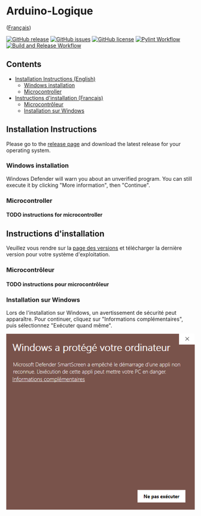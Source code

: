 # Arduino-Logique

([Français](#instructions-dinstallation))

[![GitHub release](https://img.shields.io/github/v/release/Team-Arduino-Logique/Arduino-Logique?sort=semver)](https://github.com/Team-Arduino-Logique/Arduino-Logique/releases/latest)
[![GitHub issues](https://img.shields.io/github/issues/Team-Arduino-Logique/Arduino-Logique.svg)](https://github.com/Team-Arduino-Logique/Arduino-Logique/issues)
[![GitHub license](https://img.shields.io/github/license/Team-Arduino-Logique/Arduino-Logique.svg)](https://github.com/Team-Arduino-Logique/Arduino-Logique/blob/master/LICENSE)
[![Pylint Workflow](https://github.com/Team-Arduino-Logique/Arduino-Logique/actions/workflows/pylint.yml/badge.svg)](https://github.com/Team-Arduino-Logique/Arduino-Logique/actions/workflows/pylint.yml)
[![Build and Release Workflow](https://github.com/Team-Arduino-Logique/Arduino-Logique/actions/workflows/release_pipeline.yml/badge.svg)](https://github.com/Team-Arduino-Logique/Arduino-Logique/actions/workflows/release_pipeline.yml)

## Contents

- [Installation Instructions (English)](#installation-instructions)
  - [Windows installation](#windows-installation)
  - [Microcontroller](#microcontroller)
- [Instructions d'installation (Français)](#instructions-dinstallation)
  - [Microcontrôleur](#microcontrôleur)
  - [Installation sur Windows](#installation-sur-windows)

## Installation Instructions

Please go to the [release page](https://github.com/Team-Arduino-Logique/Arduino-Logique/releases) and download the latest release for your operating system.

### Windows installation

Windows Defender will warn you about an unverified program. You can still execute it by clicking "More information", then "Continue".

### Microcontroller

#### TODO instructions for microcontroller

## Instructions d'installation

Veuillez vous rendre sur la [page des versions](https://github.com/Team-Arduino-Logique/Arduino-Logique/releases) et télécharger la dernière version pour votre système d'exploitation.

### Microcontrôleur

#### TODO instructions pour microcontrôleur

### Installation sur Windows

Lors de l'installation sur Windows, un avertissement de sécurité peut apparaître. Pour continuer, cliquez sur "Informations complémentaires", puis sélectionnez "Exécuter quand même".

![Avertissement de sécurité Windows](docs/images/defender-warning-french.png)